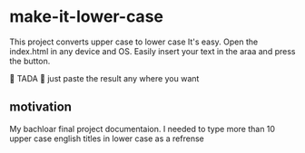 # make-it-lower-case
This project converts upper case to lower case
It's easy. Open the index.html in any device and OS. Easily insert your text in the araa and press the button.

🎉 TADA 🎉 just paste the result any where you want
## motivation
My bachloar final project documentaion. I needed to type more than 10 upper case english titles in lower case as a refrense

